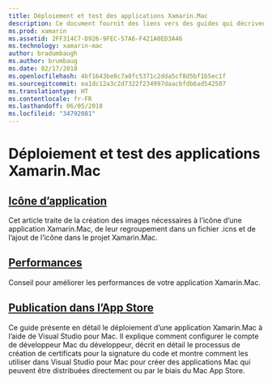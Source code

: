 ```yaml
---
title: Déploiement et test des applications Xamarin.Mac
description: Ce document fournit des liens vers des guides qui décrivent comment déployer et tester des applications Xamarin.Mac. Ces guides abordent les icônes, les performances et la publication d’applications dans l’App Store.
ms.prod: xamarin
ms.assetid: 2FF314C7-D926-9FEC-57A6-F421A0ED3A46
ms.technology: xamarin-mac
author: bradumbaugh
ms.author: brumbaug
ms.date: 02/17/2018
ms.openlocfilehash: 4bf1643be8c7a8fc5371c2dda5cf8d5bf1b5ec1f
ms.sourcegitcommit: ea1dc12a3c2d7322f234997daacbfdb6ad542507
ms.translationtype: HT
ms.contentlocale: fr-FR
ms.lasthandoff: 06/05/2018
ms.locfileid: "34792081"
---
```

# <a name="deploying-and-testing-xamarinmac-apps"></a>Déploiement et test des applications Xamarin.Mac

## <a name="application-iconapp-iconmd"></a>[Icône d’application](app-icon.md)

Cet article traite de la création des images nécessaires à l’icône d’une application Xamarin.Mac, de leur regroupement dans un fichier .icns et de l’ajout de l’icône dans le projet Xamarin.Mac.

## <a name="performanceperformancemd"></a>[Performances](performance.md)

Conseil pour améliorer les performances de votre application Xamarin.Mac.

## <a name="publishing-to-the-app-storepublishing-to-the-app-storeindexmd"></a>[Publication dans l’App Store](publishing-to-the-app-store/index.md)

Ce guide présente en détail le déploiement d’une application Xamarin.Mac à l’aide de Visual Studio pour Mac. Il explique comment configurer le compte de développeur Mac du développeur, décrit en détail le processus de création de certificats pour la signature du code et montre comment les utiliser dans Visual Studio pour Mac pour créer des applications Mac qui peuvent être distribuées directement ou par le biais du Mac App Store.
